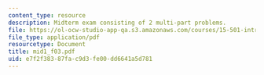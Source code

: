 ```yaml
---
content_type: resource
description: Midterm exam consisting of 2 multi-part problems.
file: https://ol-ocw-studio-app-qa.s3.amazonaws.com/courses/15-501-introduction-to-financial-and-managerial-accounting-spring-2004/e7f2f38387fac9d3fe00dd6641a5d781_mid1_f03.pdf
file_type: application/pdf
resourcetype: Document
title: mid1_f03.pdf
uid: e7f2f383-87fa-c9d3-fe00-dd6641a5d781
---
```

